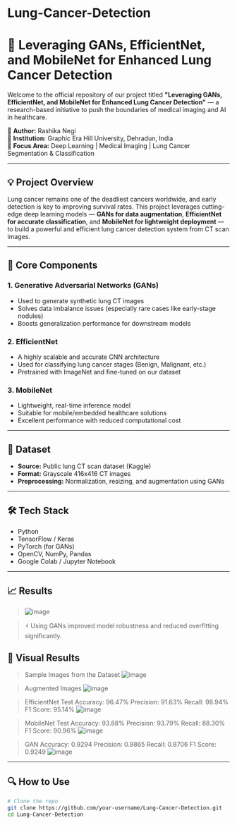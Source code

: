 # Lung-Cancer-Detection

# 🚀 Leveraging GANs, EfficientNet, and MobileNet for Enhanced Lung Cancer Detection

Welcome to the official repository of our project titled **"Leveraging GANs, EfficientNet, and MobileNet for Enhanced Lung Cancer Detection"** — a research-based initiative to push the boundaries of medical imaging and AI in healthcare.

📌 **Author:** Rashika Negi   
🏫 **Institution:** Graphic Era Hill University, Dehradun, India  
🧪 **Focus Area:** Deep Learning | Medical Imaging | Lung Cancer Segmentation & Classification

---

## 💡 Project Overview

Lung cancer remains one of the deadliest cancers worldwide, and early detection is key to improving survival rates. This project leverages cutting-edge deep learning models — **GANs for data augmentation**, **EfficientNet for accurate classification**, and **MobileNet for lightweight deployment** — to build a powerful and efficient lung cancer detection system from CT scan images.

---

## 🧠 Core Components

### 1. **Generative Adversarial Networks (GANs)**
- Used to generate synthetic lung CT images
- Solves data imbalance issues (especially rare cases like early-stage nodules)
- Boosts generalization performance for downstream models

### 2. **EfficientNet**
- A highly scalable and accurate CNN architecture
- Used for classifying lung cancer stages (Benign, Malignant, etc.)
- Pretrained with ImageNet and fine-tuned on our dataset

### 3. **MobileNet**
- Lightweight, real-time inference model
- Suitable for mobile/embedded healthcare solutions
- Excellent performance with reduced computational cost

---

## 📂 Dataset

- **Source:** Public lung CT scan dataset (Kaggle)
- **Format:** Grayscale 416x416 CT images
- **Preprocessing:** Normalization, resizing, and augmentation using GANs

---

## 🛠️ Tech Stack

- Python
- TensorFlow / Keras
- PyTorch (for GANs)
- OpenCV, NumPy, Pandas
- Google Colab / Jupyter Notebook

---

## 📈 Results

> ![image](https://github.com/user-attachments/assets/8ce3834f-780e-4bce-99f2-1d6d2aac64e7)


> ⚡ Using GANs improved model robustness and reduced overfitting significantly.
>
## 📸 Visual Results
> Sample Images from the Dataset
> ![image](https://github.com/user-attachments/assets/536bba6a-305d-46cc-bcd0-0d3724e59b43)

>Augmented Images
>![image](https://github.com/user-attachments/assets/d2a467b4-7386-493c-8ad5-467cf3d3b061)

>EfficientNet
>Test Accuracy: 96.47%
>Precision: 91.63%
>Recall: 98.94%
>F1 Score: 95.14%
>![image](https://github.com/user-attachments/assets/74572ed1-3c8d-4463-bd8e-51a0858249fc)

>MobileNet
>Test Accuracy: 93.88%
>Precision: 93.79%
>Recall: 88.30%
>F1 Score: 90.96%
>![image](https://github.com/user-attachments/assets/a84f0d02-d236-4d88-91b9-4f88e58fed55)

>GAN
> Accuracy: 0.9294
> Precision: 0.9865
> Recall: 0.8706
> F1 Score: 0.9249
>![image](https://github.com/user-attachments/assets/66136408-b60f-495d-a223-72a6b7241cc7)


---

## 🔍 How to Use

```bash
# Clone the repo
git clone https://github.com/your-username/Lung-Cancer-Detection.git
cd Lung-Cancer-Detection

